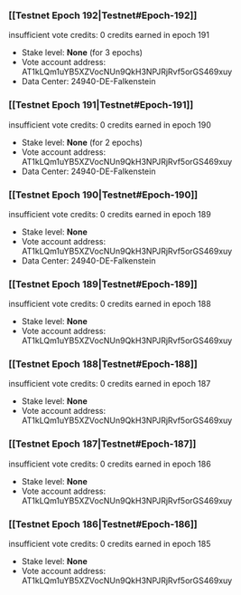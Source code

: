 ### [[Testnet Epoch 192|Testnet#Epoch-192]]
insufficient vote credits: 0 credits earned in epoch 191
* Stake level: **None** (for 3 epochs)
* Vote account address: AT1kLQm1uYB5XZVocNUn9QkH3NPJRjRvf5orGS469xuy
* Data Center: 24940-DE-Falkenstein
### [[Testnet Epoch 191|Testnet#Epoch-191]]
insufficient vote credits: 0 credits earned in epoch 190
* Stake level: **None** (for 2 epochs)
* Vote account address: AT1kLQm1uYB5XZVocNUn9QkH3NPJRjRvf5orGS469xuy
* Data Center: 24940-DE-Falkenstein
### [[Testnet Epoch 190|Testnet#Epoch-190]]
insufficient vote credits: 0 credits earned in epoch 189
* Stake level: **None**
* Vote account address: AT1kLQm1uYB5XZVocNUn9QkH3NPJRjRvf5orGS469xuy
* Data Center: 24940-DE-Falkenstein
### [[Testnet Epoch 189|Testnet#Epoch-189]]
insufficient vote credits: 0 credits earned in epoch 188
* Stake level: **None**
* Vote account address: AT1kLQm1uYB5XZVocNUn9QkH3NPJRjRvf5orGS469xuy
### [[Testnet Epoch 188|Testnet#Epoch-188]]
insufficient vote credits: 0 credits earned in epoch 187
* Stake level: **None**
* Vote account address: AT1kLQm1uYB5XZVocNUn9QkH3NPJRjRvf5orGS469xuy
### [[Testnet Epoch 187|Testnet#Epoch-187]]
insufficient vote credits: 0 credits earned in epoch 186
* Stake level: **None**
* Vote account address: AT1kLQm1uYB5XZVocNUn9QkH3NPJRjRvf5orGS469xuy
### [[Testnet Epoch 186|Testnet#Epoch-186]]
insufficient vote credits: 0 credits earned in epoch 185
* Stake level: **None**
* Vote account address: AT1kLQm1uYB5XZVocNUn9QkH3NPJRjRvf5orGS469xuy